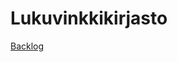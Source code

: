 # Lukuvinkkikirjasto

[Backlog](https://docs.google.com/spreadsheets/d/1kZ0gFiGDwlGnhyhhpXqEHOJM38GCwa6GD7lcROB76bw/edit?usp=sharing)
